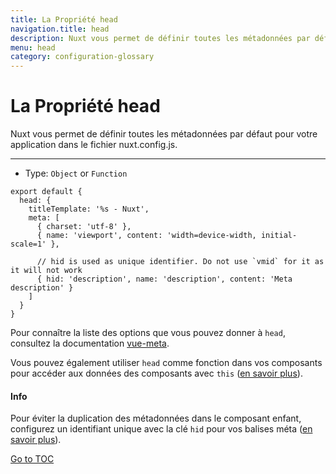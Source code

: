 ```yaml
---
title: La Propriété head
navigation.title: head
description: Nuxt vous permet de définir toutes les métadonnées par défaut pour votre application dans le fichier nuxt.config.js.
menu: head
category: configuration-glossary
---
```

# La Propriété head

Nuxt vous permet de définir toutes les métadonnées par défaut pour votre application dans le fichier nuxt.config.js.

---

- Type: `Object` or `Function`

```js{}[nuxt.config.js]
export default {
  head: {
    titleTemplate: '%s - Nuxt',
    meta: [
      { charset: 'utf-8' },
      { name: 'viewport', content: 'width=device-width, initial-scale=1' },

      // hid is used as unique identifier. Do not use `vmid` for it as it will not work
      { hid: 'description', name: 'description', content: 'Meta description' }
    ]
  }
}
```

Pour connaître la liste des options que vous pouvez donner à `head`, consultez la documentation [vue-meta](https://vue-meta.nuxtjs.org/api/#metainfo-properties).

Vous pouvez également utiliser `head` comme fonction dans vos composants pour accéder aux données des composants avec `this` ([en savoir plus](./components-glossary/head)).

#### Info
Pour éviter la duplication des métadonnées dans le composant enfant, configurez un identifiant unique avec la clé `hid` pour vos balises méta ([en savoir plus](https://vue-meta.nuxtjs.org/api/#tagidkeyname)).

<span style='float: footnote;'><a href="../index.html#toc">Go to TOC</a></span>
